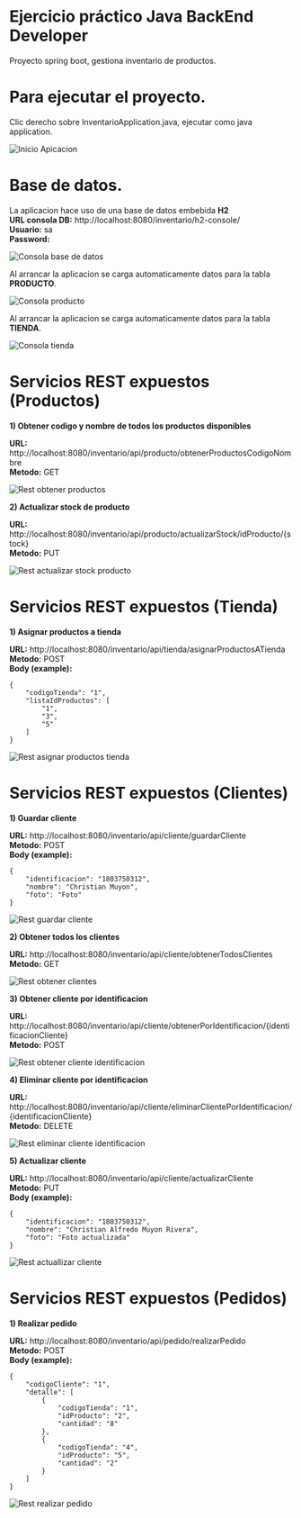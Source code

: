 Ejercicio práctico Java BackEnd Developer
================================

Proyecto spring boot, gestiona inventario de productos. 

Para ejecutar el proyecto.
==========================

Clic derecho sobre InventarioApplication.java, ejecutar como java application.

![Inicio Apicacion](/capturas/aplicacion.png)

Base de datos.
==========================

La aplicacion hace uso de una base de datos embebida **H2**
<br />
**URL consola DB:** http://localhost:8080/inventario/h2-console/
<br />
**Usuario:** sa
<br />
**Password:** 

![Consola base de datos](/capturas/consolaDB.png)

Al arrancar la aplicacion se carga automaticamente datos para la tabla **PRODUCTO**.

![Consola producto](/capturas/productoDB.png)

Al arrancar la aplicacion se carga automaticamente datos para la tabla **TIENDA**.

![Consola tienda](/capturas/tiendaDB.png)

Servicios REST expuestos (Productos)
==========================

**1) Obtener codigo y nombre de todos los productos disponibles**

**URL:** http://localhost:8080/inventario/api/producto/obtenerProductosCodigoNombre
<br />**Metodo:** GET

![Rest obtener productos](/capturas/obtenerProductos.png)

**2) Actualizar stock de producto**

**URL:** http://localhost:8080/inventario/api/producto/actualizarStock/idProducto/{stock}
<br />**Metodo:** PUT

![Rest actualizar stock producto](/capturas/actualizarStock.png)

Servicios REST expuestos (Tienda)
==========================

**1) Asignar productos a tienda**

**URL:** http://localhost:8080/inventario/api/tienda/asignarProductosATienda
<br />**Metodo:** POST
<br />**Body (example):**
<br />
```
{
    "codigoTienda": "1",
    "listaIdProductos": [
        "1",
        "3",
        "5"
    ]
}
````

![Rest asignar productos tienda](/capturas/asignarProductosTienda.png)

Servicios REST expuestos (Clientes)
==========================

**1) Guardar cliente**

**URL:** http://localhost:8080/inventario/api/cliente/guardarCliente
<br />**Metodo:** POST
<br />**Body (example):**
<br />
```
{
    "identificacion": "1803750312",
    "nombre": "Christian Muyon",
    "foto": "Foto"
}
````

![Rest guardar cliente](/capturas/guardarCliente.png)

**2) Obtener todos los clientes**

**URL:** http://localhost:8080/inventario/api/cliente/obtenerTodosClientes
<br />**Metodo:** GET

![Rest obtener clientes](/capturas/obtenerTodosClientes.png)


**3) Obtener cliente por identificacion**

**URL:** http://localhost:8080/inventario/api/cliente/obtenerPorIdentificacion/{identificacionCliente}
<br />**Metodo:** POST

![Rest obtener cliente identificacion](/capturas/obtenerClienteIdentificacion.png)

**4) Eliminar cliente por identificacion**

**URL:** http://localhost:8080/inventario/api/cliente/eliminarClientePorIdentificacion/{identificacionCliente}
<br />**Metodo:** DELETE

![Rest eliminar cliente identificacion](/capturas/eliminarCliente.png)

**5) Actualizar cliente**

**URL:** http://localhost:8080/inventario/api/cliente/actualizarCliente
<br />**Metodo:** PUT
<br />**Body (example):**
<br />
```
{
    "identificacion": "1803750312",
    "nombre": "Christian Alfredo Muyon Rivera",
    "foto": "Foto actualizada"
}
````

![Rest actuallizar cliente](/capturas/actualizarCliente.png)

Servicios REST expuestos (Pedidos)
==========================

**1) Realizar pedido**

**URL:** http://localhost:8080/inventario/api/pedido/realizarPedido
<br />**Metodo:** POST
<br />**Body (example):**
<br />
```
{
    "codigoCliente": "1",
    "detalle": [
        {
            "codigoTienda": "1",
            "idProducto": "2",
            "cantidad": "8"
        },
        {
            "codigoTienda": "4",
            "idProducto": "5",
            "cantidad": "2"
        }
    ]
}
````

![Rest realizar pedido](/capturas/realizarPedido.png)